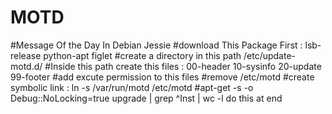 # MOTD
#Message Of the Day In Debian Jessie 
#download This Package First : lsb-release python-apt figlet
#create a directory in this path /etc/update-motd.d/
#Inside this path create this files : 00-header 10-sysinfo 20-update 99-footer
#add excute permission to this files 
#remove /etc/motd
#create symbolic link : ln -s /var/run/motd /etc/motd 
#apt-get -s -o Debug::NoLocking=true upgrade | grep ^Inst | wc -l do this at end
